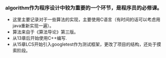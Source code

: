 ### algorithm作为程序设计中较为重要的一个环节，是程序员的必修课。
- 这里主要记录对于一些算法的实现，主要使用C语言（有时间的话可以考虑用java重新实现一遍）。
- 算法来自于《算法导论》第三版。
- 从13章后开始使用C++编写.
- 从15章LCS开始引入googletest作为测试框架，更改了项目的结构，还处于摸索阶段。
